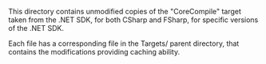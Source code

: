 ﻿This directory contains unmodified copies of the "CoreCompile" target taken from the .NET SDK, for both CSharp and FSharp, for specific versions of the .NET SDK.

Each file has a corresponding file in the Targets/ parent directory, that contains the modifications providing caching ability.
